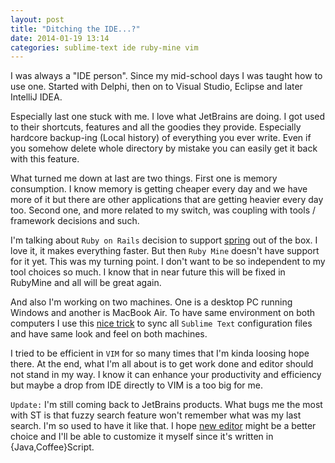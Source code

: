 ```yaml
---
layout: post
title: "Ditching the IDE...?"
date: 2014-01-19 13:14
categories: sublime-text ide ruby-mine vim
---
```


I was always a "IDE person". Since my mid-school days I was taught how to use one.
Started with Delphi, then on to Visual Studio, Eclipse and later IntelliJ IDEA.

Especially last one stuck with me. I love what JetBrains are doing. I got used to
their shortcuts, features and all the goodies they provide. Especially hardcore
backup-ing (Local history) of everything you ever write. Even if you somehow
delete whole directory by mistake you can easily get it back with this feature.

What turned me down at last are two things. First one is memory consumption. I
know memory is getting cheaper every day and we have more of it but there are
other applications that are getting heavier every day too. Second one, and more
related to my switch, was coupling with tools / framework decisions and such.

I'm talking about `Ruby on Rails` decision to support
[spring](https://github.com/rails/spring) out of the box. I love it, it makes
everything faster. But then `Ruby Mine` doesn't have support for it yet. This
was my turning point. I don't want to be so independent to my tool choices so
much. I know that in near future this will be fixed in RubyMine and all will
be great again.

And also I'm working on two machines. One is a desktop PC running Windows and
another is MacBook Air. To have same environment on both computers I use this
[nice trick](http://stackoverflow.com/questions/11365948/how-to-save-restore-sublime-text-2-configs-plugins-to-migrate-to-another-compute) to sync all
`Sublime Text` configuration files and have same look and feel on both machines.

I tried to be efficient in `VIM` for so many times that I'm kinda loosing hope
there. At the end, what I'm all about is to get work done and editor should not
stand in my way. I know it can enhance your productivity and efficiency but
maybe a drop from IDE directly to VIM is a too big for me.

`Update:` I'm still coming back to JetBrains products. What bugs me the most with 
ST is that fuzzy search feature won't remember what was my last search. I'm so used 
to have it like that. I hope [new editor](https://atom.io/) might be a better 
choice and I'll be able to customize it myself since it's written in {Java,Coffee}Script.
